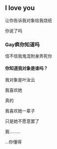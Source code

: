 ## I love you

让你告诉我对象给我烧纸

你说了吗

### Gay疯你知道吗

信不信我鬼混附身弄死你

#### 你知道我对象是谁吗？

我对象是叶汝云

我喜欢她

真的

我喜欢她一辈子

只是她不愿意罢了

我.........

...你懂得

